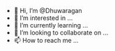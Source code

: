 - 👋 Hi, I’m @Dhuwaragan
- 👀 I’m interested in ...
- 🌱 I’m currently learning ...
- 💞️ I’m looking to collaborate on ...
- 📫 How to reach me ...

<!---
Dhuwaragan/Dhuwaragan is a ✨ special ✨ repository because its `README.md` (this file) appears on your GitHub profile.
You can click the Preview link to take a look at your changes.
--->
